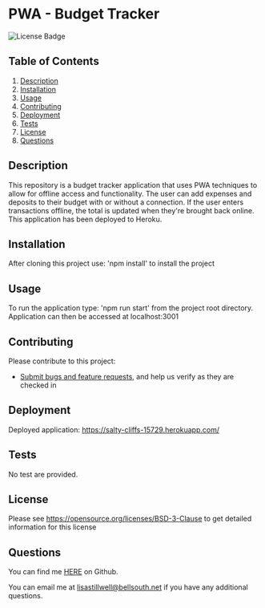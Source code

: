 # PWA - Budget Tracker

![License Badge](https://shields.io/badge/license-BSD-green)
## Table of Contents
1. [Description](#description)
2. [Installation](#installation)
3. [Usage](#usage)
4. [Contributing](#contributing)
5. [Deployment](#deployment)
6. [Tests](#tests)
7. [License](#license)
8. [Questions](#questions)

## Description
This repository is a budget tracker application that uses PWA techniques to allow for offline access and functionality.
The user can add expenses and deposits to their budget with or without a connection. If the user enters transactions offline, the total is updated when they're brought back online. This application has been deployed to Heroku.

## Installation
After cloning this project use: 'npm install' to install the project

## Usage
To run the application type: 'npm run start' from the project root directory. Application can then be accessed at localhost:3001

## Contributing
Please contribute to this project:
* [Submit bugs and feature requests](https://github.com/lstillwe/budget-tracker/issues), and help us verify as they are checked in

## Deployment
Deployed application: https://salty-cliffs-15729.herokuapp.com/

## Tests
No test are provided.

## License
Please see https://opensource.org/licenses/BSD-3-Clause to get detailed information for this license

## Questions
You can find me [HERE](https://github.com/lstillwe) on Github.

You can email me at lisastillwell@bellsouth.net if you have any additional questions.
